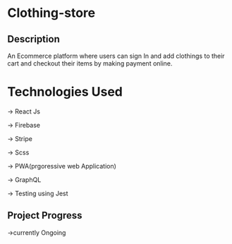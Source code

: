# Clothing-store

## Description
An Ecommerce platform where users can sign In and add clothings to their cart and checkout their items by making payment online.

<h1>Technologies Used</h1>
<p>-> React Js</p>
<p>-> Firebase</p>
<p>-> Stripe</p>
<p>-> Scss</p>
<p>-> PWA(prgoressive web Application)</p>
<p>-> GraphQL</p>
<p>-> Testing using Jest</p>

## Project Progress
 ->currently Ongoing

